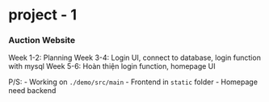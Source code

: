 # project - 1
### Auction Website

Week 1-2: Planning
Week 3-4: Login UI, connect to database, login function with mysql 
Week 5-6: Hoàn thiện login function, homepage UI

P/S: - Working on `./demo/src/main`
     - Frontend in `static` folder
     - Homepage need backend
